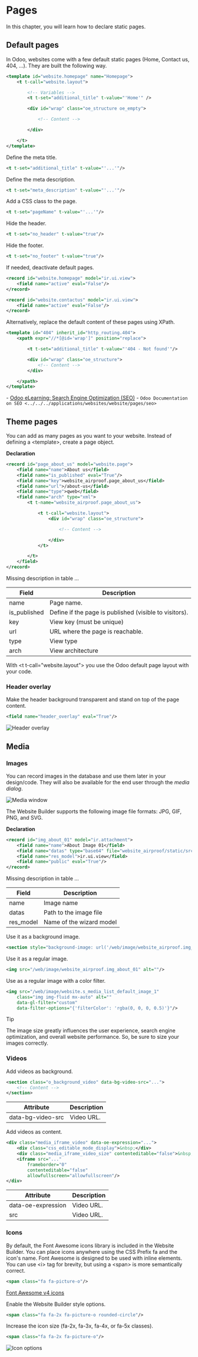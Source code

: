 # Pages

In this chapter, you will learn how to declare static pages.

## Default pages

In Odoo, websites come with a few default static pages (Home, Contact
us, 404, ...). They are built the following way.

``` xml
<template id="website.homepage" name="Homepage">
    <t t-call="website.layout">

        <!-- Variables -->
        <t t-set="additional_title" t-value="'Home'" />

        <div id="wrap" class="oe_structure oe_empty">

            <!-- Content -->

        </div>

    </t>
</template>
```

Define the meta title.

``` xml
<t t-set="additional_title" t-value="'...'"/>
```

Define the meta description.

``` xml
<t t-set="meta_description" t-value="'...'"/>
```

Add a CSS class to the page.

``` xml
<t t-set="pageName" t-value="'...'"/>
```

Hide the header.

``` xml
<t t-set="no_header" t-value="true"/>
```

Hide the footer.

``` xml
<t t-set="no_footer" t-value="true"/>
```

If needed, deactivate default pages.

``` xml
<record id="website.homepage" model="ir.ui.view">
    <field name="active" eval="False"/>
</record>
```

``` xml
<record id="website.contactus" model="ir.ui.view">
    <field name="active" eval="False"/>
</record>
```

Alternatively, replace the default content of these pages using XPath.

``` xml
<template id="404" inherit_id="http_routing.404">
    <xpath expr="//*[@id='wrap']" position="replace">

        <t t-set="additional_title" t-value="'404 - Not found'"/>

        <div id="wrap" class="oe_structure">
            <!-- Content -->
        </div>

    </xpath>
</template>
```

<div class="seealso">

\- [Odoo eLearning: Search Engine Optimization
(SEO)](https://www.odoo.com/slides/slide/search-engine-optimization-seo-648) -
`Odoo Documentation on SEO <../../../applications/websites/website/pages/seo>`

</div>

## Theme pages

You can add as many pages as you want to your website. Instead of
defining a <span class="title-ref">\<template\></span>, create a page
object.

**Declaration**

``` xml
<record id="page_about_us" model="website.page">
    <field name="name">About us</field>
    <field name="is_published" eval="True"/>
    <field name="key">website_airproof.page_about_us</field>
    <field name="url">/about-us</field>
    <field name="type">qweb</field>
    <field name="arch" type="xml">
        <t t-name="website_airproof.page_about_us">

            <t t-call="website.layout">
                <div id="wrap" class="oe_structure">

                    <!-- Content -->

                </div>
            </t>

        </t>
    </field>
</record>
```

<div class="todo">

Missing description in table ...

</div>

| Field        | Description                                            |
|--------------|--------------------------------------------------------|
| name         | Page name.                                             |
| is_published | Define if the page is published (visible to visitors). |
| key          | View key (must be unique)                              |
| url          | URL where the page is reachable.                       |
| type         | View type                                              |
| arch         | View architecture                                      |

With <span class="title-ref">\<t t-call="website.layout"\></span> you
use the Odoo default page layout with your code.

### Header overlay

Make the header background transparent and stand on top of the page
content.

``` xml
<field name="header_overlay" eval="True"/>
```

![Header overlay](pages/header-overlay.png)

## Media

### Images

You can record images in the database and use them later in your
design/code. They will also be available for the end user through the
*media dialog*.

![Media window](pages/media-window.png)

The Website Builder supports the following image file formats: JPG, GIF,
PNG, and SVG.

**Declaration**

``` xml
<record id="img_about_01" model="ir.attachment">
    <field name="name">About Image 01</field>
    <field name="datas" type="base64" file="website_airproof/static/src/img/content/img_about_01.jpg"/>
    <field name="res_model">ir.ui.view</field>
    <field name="public" eval="True"/>
</record>
```

<div class="todo">

Missing description in table ...

</div>

| Field     | Description              |
|-----------|--------------------------|
| name      | Image name               |
| datas     | Path to the image file   |
| res_model | Name of the wizard model |

Use it as a background image.

``` xml
<section style="background-image: url('/web/image/website_airproof.img_about_01');">
```

Use it as a regular image.

``` xml
<img src="/web/image/website_airproof.img_about_01" alt=""/>
```

Use as a regular image with a color filter.

``` xml
<img src="/web/image/website.s_media_list_default_image_1"
    class="img img-fluid mx-auto" alt=""
    data-gl-filter="custom"
    data-filter-options="{'filterColor': 'rgba(0, 0, 0, 0.5)'}"/>
```

> [!TIP]
> The image size greatly influences the user experience, search engine
> optimization, and overall website performance. So, be sure to size
> your images correctly.

### Videos

Add videos as background.

``` xml
<section class="o_background_video" data-bg-video-src="...">
    <!-- Content -->
</section>
```

| Attribute         | Description |
|-------------------|-------------|
| data-bg-video-src | Video URL.  |

Add videos as content.

``` xml
<div class="media_iframe_video" data-oe-expression="...">
    <div class="css_editable_mode_display">&nbsp;</div>
    <div class="media_iframe_video_size" contenteditable="false">&nbsp;</div>
    <iframe src="..."
        frameborder="0"
        contenteditable="false"
        allowfullscreen="allowfullscreen"/>
</div>
```

| Attribute          | Description |
|--------------------|-------------|
| data-oe-expression | Video URL.  |
| src                | Video URL.  |

### Icons

By default, the Font Awesome icons library is included in the Website
Builder. You can place icons anywhere using the CSS Prefix
<span class="title-ref">fa</span> and the icon's name. Font Awesome is
designed to be used with inline elements. You can use
<span class="title-ref">\<i\></span> tag for brevity, but using a
<span class="title-ref">\<span\></span> is more semantically correct.

``` xml
<span class="fa fa-picture-o"/>
```

<div class="seealso">

[Font Awesome v4 icons](https://fontawesome.com/v4/icons/)

</div>

Enable the Website Builder style options.

``` xml
<span class="fa fa-2x fa-picture-o rounded-circle"/>
```

Increase the icon size (fa-2x, fa-3x, fa-4x, or fa-5x classes).

``` xml
<span class="fa fa-2x fa-picture-o"/>
```

![Icon options](pages/icon-options.png)
